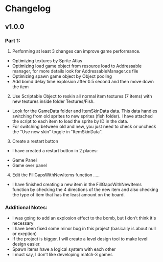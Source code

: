 # Changelog

## v1.0.0

### Part 1:
1. Performing at least 3 changes can improve game performance.
- Optimizing textures by Sprite Atlas 
- Optimizing load game object from resource load to Addressable manager, for more details look for AddressableManager.cs file
- Optimizing spawn game object by Object pooling
- Add bomd delay time explosion after 0.5 second and then move down the item 

2. Use Scriptable Object to reskin all normal item textures (7 items) with new textures inside folder Textures/Fish.
- Look for the GameData folder and ItemSkinData data. This data handles switching from old sprites to new sprites (fish folder). I have attached the script to each item to load the sprite by ID in the data. 
- For switching between old and new, you just need to check or uncheck the "Use new skin" toggle in "ItemSkinData".
3. Create a restart button
- I have created a restart button in 2 places:
* Game Panel
* Game over panel
4. Edit the FillGapsWithNewItems function .....
- I have finished creating a new item in the FillGapsWithNewItems function by checking the 4 directions of the new item and also checking the type of item that has the least amount on the board. 
### Additional Notes:
- I was going to add an explosion effect to the bomb, but I don't think it's necessary
- I have been fixed some minor bug in this project (basically is about null or exeption)
- If the project is bigger, I will create a level design tool to make level design easier.
- Spawn items have a logical system with each other
- I must say, I don't like developing match-3 games

